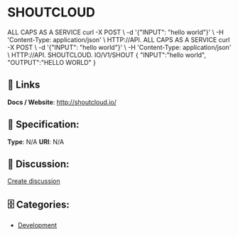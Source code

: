 # SHOUTCLOUD


ALL CAPS AS A SERVICE curl -X POST \ -d '{"INPUT": "hello world"}' \ -H 'Content-Type: application/json' \ HTTP://API. ALL CAPS AS A SERVICE curl -X POST \ -d '{"INPUT": "hello world"}' \ -H 'Content-Type: application/json' \ HTTP://API. SHOUTCLOUD. IO/V1/SHOUT { "INPUT":"hello world", "OUTPUT":"HELLO WORLD" }

##  🔗 Links
**Docs / Website**: http://shoutcloud.io/

## 🧬 Specification:
**Type**:  N/A 
**URI**:  N/A 

## 💬 Discussion:
[Create discussion](https://github.com/apis-list/apis-list/discussions/new)

## 🗄️ Categories:
- [Development](https://github.com/apis-list/apis-list#development)



